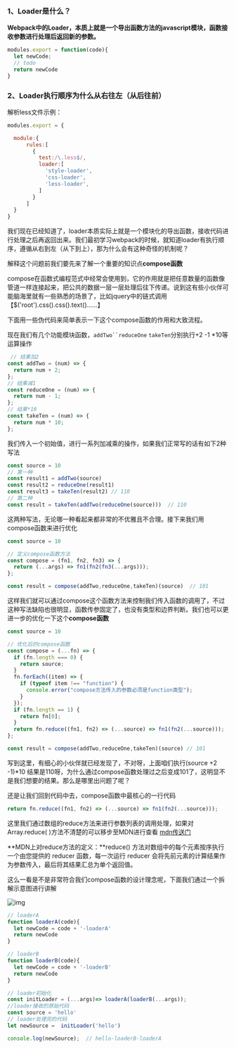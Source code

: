### 1、Loader是什么？

**Webpack中的Loader，本质上就是一个导出函数方法的javascript模块，函数接收参数进行处理后返回新的参数。**

```javascript
modules.export = function(code){
  let newCode;
  // todo
  return newCode
}
```

### 2、Loader执行顺序为什么从右往左（从后往前）

解析less文件示例：

```javascript
modules.export = {

  module:{
      rules:[
        {
          test:/\.less$/,
          loader:[
            'style-loader',
            'css-loader',
            'less-loader',
          ]
        }
      ]
  }
}
```

我们现在已经知道了，loader本质实际上就是一个模块化的导出函数，接收代码进行处理之后再返回出来。我们最初学习webpack的时候，就知道loader有执行顺序，遵循从右到左（从下到上），那为什么会有这种奇怪的机制呢？

解释这个问题前我们要先来了解一个重要的知识点**compose函数**

compose在函数式编程范式中经常会使用到，它的作用就是把任意数量的函数像管道一样连接起来，把公共的数据一层一层处理后往下传递。说到这有些小伙伴可能脑海里就有一些熟悉的场景了，比如jquery中的链式调用【$('root').css().css().text()……】



下面用一些伪代码来简单表示一下这个compose函数的作用和大致流程。

现在我们有几个功能模块函数，`addTwo``reduceOne` `takeTen`分别执行+2 -1 *10等运算操作

```javascript
 // 结果加2
const addTwo = (num) => {
  return num + 2;
};
// 结果减1
const reduceOne = (num) => {
  return num - 1;
};
// 结果*10
const takeTen = (num) => {
  return num * 10;
};
```

我们传入一个初始值，进行一系列加减乘的操作，如果我们正常写的话有如下2种写法

```javascript
const source = 10
// 第一种
const result1 = addTwo(source)
const result2 = reduceOne(result1)
const result3 = takeTen(result2) // 110
// 第二种
const result = takeTen(addTwo(reduceOne(source)))  // 110
```

这两种写法，无论哪一种看起来都非常的不优雅且不合理。接下来我们用compose函数来进行优化

```javascript
const source = 10

// 定义compose函数方法
const compose = (fn1, fn2, fn3) => {
  return (...args) => fn1(fn2(fn3(...args)));
};

const result = compose(addTwo,reduceOne,takeTen)(source)  // 101
```

这样我们就可以通过compose这个函数方法来控制我们传入函数的调用了，不过这种写法缺陷也很明显，函数传参固定了，也没有类型和边界判断。我们也可以更进一步的优化一下这个**compose函数**

```javascript
const source = 10

// 优化后的compose函数
const compose = (...fn) => {
  if (fn.length === 0) {
    return source;
  }
  fn.forEach((item) => {
    if (typeof item !== "function") {
      console.error("compose方法传入的参数必须是function类型");
    }
  });
  if (fn.length == 1) {
    return fn[0];
  }
  return fn.reduce((fn1, fn2) => (...source) => fn1(fn2(...source)));
};

const result = compose(addTwo,reduceOne,takeTen)(source) // 101
```

写到这里，有细心的小伙伴就已经发现了，不对呀，上面咱们执行(source +2 -1)*10 结果是110呀，为什么通过compose函数处理过之后变成101了，这明显不是我们想要的结果。那么是哪里出问题了呢？

还是让我们回到代码中去，compose函数中最核心的一行代码

```javascript
return fn.reduce((fn1, fn2) => (...source) => fn1(fn2(...source)));
```

这里我们通过数组的reduce方法来进行参数列表的调用处理，如果对Array.reduce( )方法不清楚的可以移步至MDN进行查看 [mdn传送门](https://developer.mozilla.org/zh-CN/docs/Web/JavaScript/Reference/Global_Objects/Array/Reduce)

**MDN上对reduce方法的定义：**reduce() 方法对数组中的每个元素按序执行一个由您提供的 reducer 函数，每一次运行 reducer 会将先前元素的计算结果作为参数传入，最后将其结果汇总为单个返回值。

这么一看是不是非常符合我们compose函数的设计理念呢，下面我们通过一个拆解示意图进行讲解

![img](https://cdn.nlark.com/yuque/0/2022/png/25678107/1661514286368-ef005857-92ce-4a4e-81e5-f768b5fd6d21.png)





















```javascript
// loaderA
function loaderA(code){
  let newCode = code + '-loaderA'
  return newCode 
}

// loaderB
function loaderB(code){
  let newCode = code + '-loaderB'
  return newCode
}

// loader初始化
const initLoader = (...args)=> loaderA(loaderB(...args));
//loader接收的原始代码
const source = 'hello'
// loader处理完的代码
let newSource =  initLoader('hello')

console.log(newSource);  // hello-loaderB-loaderA
```
